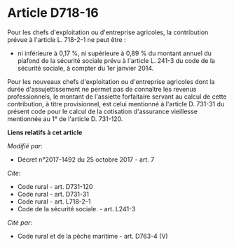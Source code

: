 # Article D718-16

Pour les chefs d'exploitation ou d'entreprise agricoles, la contribution prévue à l'article L. 718-2-1 ne peut être :

- ni inférieure à 0,17 %, ni supérieure à 0,89 % du montant annuel du plafond de la sécurité sociale prévu à l'article L.
241-3 du code de la sécurité sociale, à compter du 1er janvier 2014.

Pour les nouveaux chefs d'exploitation ou d'entreprise agricoles dont la durée d'assujettissement ne permet pas de connaître
les revenus professionnels, le montant de l'assiette forfaitaire servant au calcul de cette contribution, à titre
provisionnel, est celui mentionné à l'article D. 731-31 du présent code pour le calcul de la cotisation d'assurance
vieillesse mentionnée au 1° de l'article D. 731-120.

**Liens relatifs à cet article**

_Modifié par_:

  - Décret n°2017-1492 du 25 octobre 2017 - art. 7

_Cite_:

  - Code rural - art. D731-120
  - Code rural - art. D731-31
  - Code rural - art. L718-2-1
  - Code de la sécurité sociale. - art. L241-3

_Cité par_:

  - Code rural et de la pêche maritime - art. D763-4 (V)
